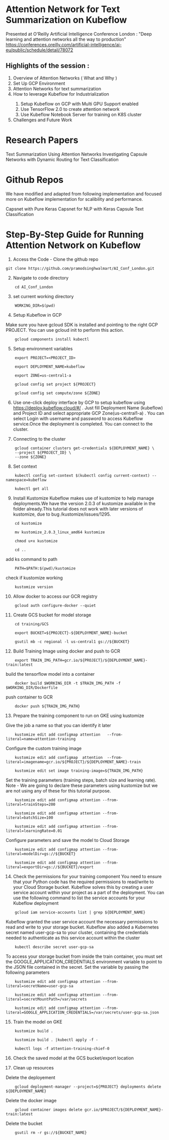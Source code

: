 # Attention Network for Text Summarization on Kubeflow

Presented at O'Reilly Artificial Intelligence Conference London :  "Deep learning and attention networks all the way to production" https://conferences.oreilly.com/artificial-intelligence/ai-eu/public/schedule/detail/78072

## Highlights of the session :

<ol>
<li>Overview of Attention Networks ( What and Why )</li>
<li>Set Up GCP Environment</li>
<li>Attention Networks for text summarization</li>
<li>How to leverage Kubeflow for Industrialization</li>
<ol>
<li>Setup Kubeflow on GCP with Multi GPU Support enabled</li>
<li>Use TensorFlow 2.0 to create attention network</li>
<li>Use Kubeflow Notebook Server for training on K8S cluster</li>
</ol>
</li>
<li>Challenges and Future Work</li>
</ol>


   


# Research Papers

Text Summarization Using Attention Networks
Investigating Capsule Networks with Dynamic Routing for Text Classification

# Github Repos

We have modified and adapted from following implementation and focused more on Kubeflow implementation for scalibility and performance.

Capsnet with Pure Keras
Capsnet for NLP with Keras
Capsule Text Classification

# Step-By-Step Guide for Running  Attention Network on Kubeflow

1. Access the Code - Clone the github repo

```
git clone https://github.com/pramodsinghwalmart/AI_Conf_London.git

```
   
2. Navigate to code directory

```
    cd AI_Conf_London
```

3. set current working directory

```
    WORKING_DIR=$(pwd)
```

4. Setup Kubeflow in GCP

Make sure you have gcloud SDK is installed and pointing to the right GCP PROJECT. You can use gcloud init to perform this action.
    
```
    gcloud components install kubectl
```

5. Setup environment variables
    
```
    export PROJECT=<PROJECT_ID>
```


```
    export DEPLOYMENT_NAME=kubeflow
```


```
    export ZONE=us-central1-a
```


```
    gcloud config set project ${PROJECT}
```


```
    gcloud config set compute/zone ${ZONE}
```


6. Use one-click deploy interface by GCP to setup kubeflow using https://deploy.kubeflow.cloud/#/ . Just fill Deployment Name (kubeflow) and Project ID and select appropriate GCP Zone(us-central1-a) . You can select Login with username and password to access Kubeflow service.Once the deployment is completed. You can connect to the cluster.

7. Connecting to the cluster

```
    gcloud container clusters get-credentials ${DEPLOYMENT_NAME} \
    --project ${PROJECT_ID} \
    --zone ${ZONE}
```


8. Set context

```
    kubectl config set-context $(kubectl config current-context) --namespace=kubeflow
```


```
    kubectl get all
```


9. Install Kustomize 
    Kubeflow makes use of kustomize to help manage deployments.We have the version 2.0.3 of kustomize available in the folder already.This tutorial does not work with later versions of kustomize, due to bug /kustomize/issues/1295.

```
    cd kustomize
```

```
    mv kustomize_2.0.3_linux_amd64 kustomize
```

```
    chmod u+x kustomize
```


```
    cd ..
```

add ks command to path


```
    PATH=$PATH:$(pwd)/kustomize
```


check if kustomize working 


```
    kustomize version
```


10. Allow docker to access our GCR registry

```
    gcloud auth configure-docker --quiet
```


11. Create GCS bucket for model storage

```
    cd training/GCS
```

```
    export BUCKET=${PROJECT}-${DEPLOYMENT_NAME}-bucket
```

```
    gsutil mb -c regional -l us-central1 gs://${BUCKET}
```



12. Build Training Image using docker and push to GCR

```
    export TRAIN_IMG_PATH=gcr.io/${PROJECT}/${DEPLOYMENT_NAME}-train:latest
```


build the tensorflow model into a container

```
    docker build $WORKING_DIR -t $TRAIN_IMG_PATH -f $WORKING_DIR/Dockerfile
```

push container to GCR

```
    docker push ${TRAIN_IMG_PATH}
```


13. Prepare the training component to run on GKE using kustomize

Give the job a name so that you can identify it later

```
    kustomize edit add configmap attention   --from-literal=name=attention-training
```



Configure the custom training image


```
    kustomize edit add configmap  attention  --from-literal=imagename=gcr.io/${PROJECT}/${DEPLOYMENT_NAME}-train
```


```
    kustomize edit set image training-image=${TRAIN_IMG_PATH}
```


Set the training parameters (training steps, batch size and learning rate). Note - We are going to declare these parameters using kustomize but we are not using any of these for this tutorial purpose.



```
    kustomize edit add configmap attention --from-literal=trainSteps=200
```


```
    kustomize edit add configmap attention --from-literal=batchSize=100
```


```
    kustomize edit add configmap attention --from-literal=learningRate=0.01
```

Configure parameters and save the model to Cloud Storage


```
    kustomize edit add configmap attention --from-literal=modelDir=gs://${BUCKET}
```


```
    kustomize edit add configmap attention --from-literal=exportDir=gs://${BUCKET}/export
```

14. Check the permissions for your training component 
    You need to ensure that your Python code has the required permissions to read/write to your Cloud Storage bucket. Kubeflow solves this by creating a user service account within your project as a part of the deployment. You can use the following command to list the service accounts for your Kubeflow deployment



```
    gcloud iam service-accounts list | grep ${DEPLOYMENT_NAME}
```


Kubeflow granted the user service account the necessary permissions to read and write to your storage bucket. Kubeflow also added a Kubernetes secret named user-gcp-sa to your cluster, containing the credentials needed to authenticate as this service account within the cluster


```
    kubectl describe secret user-gcp-sa
```


To access your storage bucket from inside the train container, you must set the GOOGLE_APPLICATION_CREDENTIALS environment variable to point to the JSON file contained in the secret. Set the variable by passing the following parameters


```
    kustomize edit add configmap attention --from-literal=secretName=user-gcp-sa
```

```
    kustomize edit add configmap attention --from-literal=secretMountPath=/var/secrets
```


```
    kustomize edit add configmap attention --from-literal=GOOGLE_APPLICATION_CREDENTIALS=/var/secrets/user-gcp-sa.json
```


15. Train the model on GKE

```
    kustomize build .
```

```
    kustomize build . |kubectl apply -f -
```

```
    kubectl logs -f attention-training-chief-0
```

16. Check the saved model at the GCS bucket/export location 

17. Clean up resources 

Delete the deployement 
```
    gcloud deployment-manager --project=${PROJECT} deployments delete ${DEPLOYMENT_NAME}
```


Delete the docker image 
```
    gcloud container images delete gcr.io/$PROJECT/${DEPLOYMENT_NAME}-train:latest
```


Delete the bucket 
```
    gsutil rm -r gs://${BUCKET_NAME}
```

